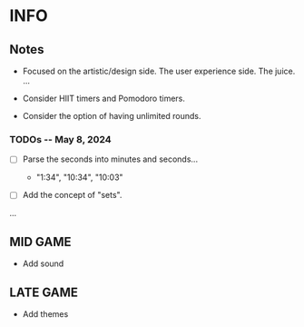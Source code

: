 #  INFO

## Notes
- Focused on the artistic/design side. The user experience side. The juice.
...

- Consider HIIT timers and Pomodoro timers.
- Consider the option of having unlimited rounds.

### TODOs -- May 8, 2024
- [ ] Parse the seconds into minutes and seconds... 
    - "1:34", "10:34", "10:03"
    
- [ ] Add the concept of "sets".

...

## MID GAME
- Add sound
    

## LATE GAME
- Add themes
